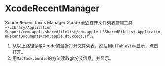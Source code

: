 # XcodeRecentManager
Xcode Recent Items Manager Xcode 最近打开文件列表管理工具  
`~/Library/Application Support/com.apple.sharedfilelist/com.apple.LSSharedFileList.ApplicationRecentDocuments/com.apple.dt.xcode.sfl2`
1.  从以上路径读取Xcode的最近打开文件列表，然后用`UITableView`显示，点击打开。  
2. 用`MacTask.bundle`的方法读取git分支信息，并显示。  


